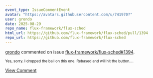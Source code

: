 ```yaml
---
event_type: IssueCommentEvent
avatar: "https://avatars.githubusercontent.com/u/741970?"
user: grondo
date: 2025-08-29
repo_name: flux-framework/flux-sched
html_url: https://github.com/flux-framework/flux-sched/pull/1394
repo_url: https://github.com/flux-framework/flux-sched
---
```


<a href='https://github.com/grondo' target='_blank'>grondo</a> commented on issue <a href='https://github.com/flux-framework/flux-sched/pull/1394' target='_blank'>flux-framework/flux-sched#1394</a>.

<small>Yes, sorry. I dropped the ball on this one. Rebased and will hit the button....</small>

<a href='https://github.com/flux-framework/flux-sched/pull/1394' target='_blank'>View Comment</a>